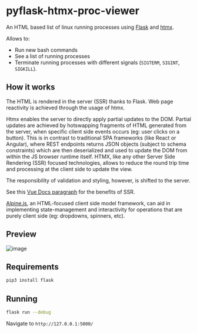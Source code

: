 # pyflask-htmx-proc-viewer

An HTML based list of linux running processes using [Flask](https://flask.palletsprojects.com/en/2.3.x/) and [htmx](https://htmx.org/).

Allows to:
  - Run new bash commands
  - See a list of running processes
  - Terminate running processes with different signals (`SIGTERM`, `SIGINT`, `SIGKILL`).


## How it works
The HTML is rendered in the server (SSR) thanks to Flask.
Web page reactivity is achieved through the usage of htmx.

Htmx enables the server to directly apply partial updates to the DOM.
Partial updates are achieved by hotswapping fragments of HTML generated from the server,
when specific client side events occurs (eg: user clicks on a button).
This is in contrast to traditional SPA frameworks (like React or Angular), where REST endpoints returns
JSON objects (subject to schema constraints) which are then deserialized and used to update the DOM
from within the JS browser runtime itself.
HTMX, like any other Server Side Rendering (SSR) focused technologies,
allows to reduce the round trip time and processing at the client side to update the view.

The responsibility of validation and styling, however, is shifted to the server.

See this [Vue Docs paragraph](https://vuejs.org/guide/scaling-up/ssr.html#why-ssr) for the benefits of SSR.

[Alpine.js](https://alpinejs.dev/), an HTML-focused client side model framework,
can aid in implementing state-management and interactivity for operations that are purely client side (eg: dropdowns, spinners, etc).


## Preview

![image](https://github.com/dparo/pyflask-htmx-proc-viewer/assets/30259883/a841d461-6586-4f2b-97b1-0edb86deb4c5)


## Requirements

```bash
pip3 install flask
```

## Running

```bash
flask run --debug
```

Navigate to `http://127.0.0.1:5000/`
